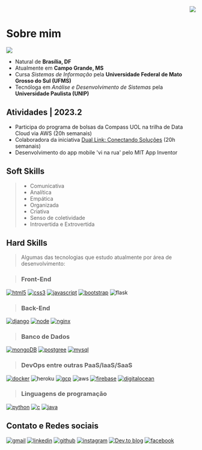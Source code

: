 <img align= "right" src="https://github-readme-stats.vercel.app/api?username=budkee&theme=onedark">
<br> 

# Sobre mim

<img src="https://img.shields.io/static/v1?label=Overview&message=Kae&color=f8efd4&style=for-the-badge&logo=GitHub">

- Natural de **Brasília, DF**
- Atualmente em **Campo Grande, MS**
- Cursa *Sistemas de Informação* pela **Universidade Federal de Mato Grosso do Sul (UFMS)**
- Tecnóloga em *Análise e Desenvolvimento de Sistemas* pela **Universidade Paulista (UNIP)**

## Atividades | 2023.2
- Participa do programa de bolsas da Compass UOL na trilha de Data Cloud via AWS (20h semanais)
- Colaboradora da iniciativa [Dual Link: Conectando Soluções](duallinksolucoes.com.br) (20h semanais)
- Desenvolvimento do app mobile 'vi na rua' pelo MIT App Inventor

## Soft Skills

> - Comunicativa
> - Analítica
> - Empática
> - Organizada
> - Criativa
> - Senso de coletividade
> - Introvertida e Extrovertida 


## Hard Skills

> Algumas das tecnologias que estudo atualmente por área de desenvolvimento:

> ### Front-End
  [![html5](https://img.shields.io/badge/HTML5-E34F26?style=for-the-badge&logo=html5&logoColor=white)](https://www.w3schools.com/html/default.asp)
  [![css3](https://img.shields.io/badge/CSS3-1572B6?style=for-the-badge&logo=css3&logoColor=white)](https://www.w3schools.com/css/default.asp)
  [![javascript](https://img.shields.io/badge/JavaScript-323330?style=for-the-badge&logo=javascript&logoColor=F7DF1E)](https://developer.mozilla.org/pt-BR/docs/Web/JavaScript)
  [![bootstrap](https://img.shields.io/badge/Bootstrap-563D7C?style=for-the-badge&logo=bootstrap&logoColor=white)](https://getbootstrap.com/docs/4.1/getting-started/introduction/)
  ![flask](https://img.shields.io/badge/flask-%23000.svg?style=for-the-badge&logo=flask&logoColor=white)

> ### Back-End
  [![django](https://img.shields.io/badge/Django-092E20?style=for-the-badge&logo=django&logoColor=white)](https://docs.djangoproject.com/en/4.2/)
  [![node](https://img.shields.io/badge/Node.js-43853D?style=for-the-badge&logo=node.js&logoColor=white)](https://nodejs.org/en/docs)
  [![nginx](https://img.shields.io/badge/Nginx-009639?style=for-the-badge&logo=nginx&logoColor=white)](https://nginx.org/en/docs/)
  
> ### Banco de Dados
  [![mongoDB](https://img.shields.io/badge/MongoDB-4EA94B?style=for-the-badge&logo=mongodb&logoColor=white)](https://www.mongodb.com/docs/)
  [![postgree](https://img.shields.io/badge/PostgreSQL-316192?style=for-the-badge&logo=postgresql&logoColor=white)](https://www.postgresql.org/docs/15/index.html)
  [![mysql](https://img.shields.io/badge/MySQL-00000F?style=for-the-badge&logo=mysql&logoColor=white)](https://docs.phpmyadmin.net/en/latest/)

> ### DevOps entre outras PaaS/IaaS/SaaS
  
  [![docker](https://img.shields.io/badge/Docker-2496ED?style=for-the-badge&logo=docker&logoColor=white)](https://docs.docker.com/)
  ![heroku](https://img.shields.io/badge/heroku-%23430098.svg?style=for-the-badge&logo=heroku&logoColor=white)
  [![gcp](https://img.shields.io/badge/Google_Cloud-4285F4?style=for-the-badge&logo=google-cloud&logoColor=white)](https://googlecloudcheatsheet.withgoogle.com/)
  ![aws](https://img.shields.io/badge/AWS-%23FF9900.svg?style=for-the-badge&logo=amazon-aws&logoColor=white)
  [![firebase](https://img.shields.io/badge/Firebase-F29D0C?style=for-the-badge&logo=firebase&logoColor=white)](https://firebase.google.com/docs/guides?hl=pt-br)
  [![digitalocean](https://img.shields.io/badge/DigitalOcean-0080FF?style=for-the-badge&logo=digitalocean&logoColor=white)](https://docs.digitalocean.com/products/getting-started/)

> ### Linguagens de programação
  [![python](https://img.shields.io/badge/Python-14354C?style=for-the-badge&logo=python&logoColor=white)](https://roadmap.sh/python)
  [![c](https://img.shields.io/badge/C-00599C?style=for-the-badge&logo=c&logoColor=white)](https://www.geeksforgeeks.org/c-programming-language/?ref=outind)
  [![java](https://img.shields.io/badge/Java-ED8B00?style=for-the-badge&logo=java&logoColor=white)](https://dev.java/learn/)

## Contato e Redes sociais

  [![gmail](https://img.shields.io/badge/Gmail-D14836?style=for-the-badge&logo=gmail&logoColor=white)](mailto:camila.budke@gmail.com)
  [![linkedin](https://img.shields.io/badge/LinkedIn-0077B5?style=for-the-badge&logo=linkedin&logoColor=white)](https://www.linkedin.com/in/camilabudke/)
  [![github](https://img.shields.io/badge/GitHub-100000?style=for-the-badge&logo=github&logoColor=white)](https://github.com/budkee)
  [![instagram](https://img.shields.io/badge/Instagram-E4405F?style=for-the-badge&logo=instagram&logoColor=white)](https://www.instagram.com/budke_/)
  [![Dev.to blog](https://img.shields.io/badge/dev.to-0A0A0A?style=for-the-badge&logo=dev.to&logoColor=white)](https://dev.to/budkee)
  [![facebook](https://img.shields.io/badge/Facebook-1877F2?style=for-the-badge&logo=facebook&logoColor=white)](https://www.facebook.com/camila.budke/)
 
